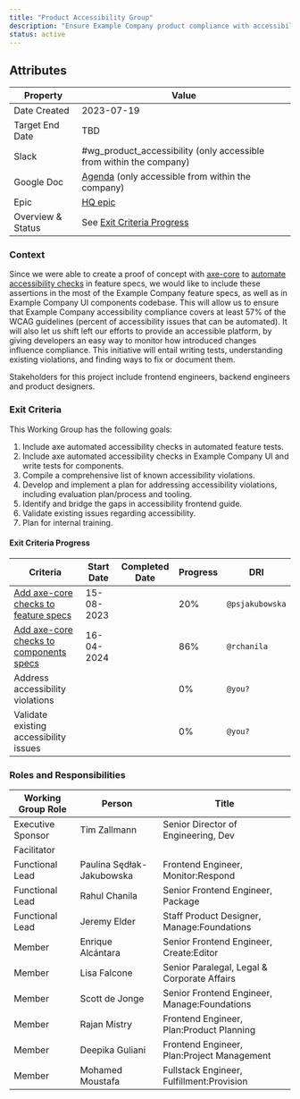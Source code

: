```yaml
---
title: "Product Accessibility Group"
description: "Ensure Example Company product compliance with accessibility guidelines"
status: active
---
```


## Attributes

| Property          | Value                                                                                                                                     |
| ----------------- | ----------------------------------------------------------------------------------------------------------------------------------------- |
| Date Created      | 2023-07-19                                                                                                                                |
| Target End Date   | TBD                                                                                                                                       |
| Slack             | #wg_product_accessibility (only accessible from within the company)                                                                             |
| Google Doc        | [Agenda](https://docs.google.com/document/d/1Ss3vVvLS_sxwkuXT6zm2Unz69KRH2S_FWG_G3xUesRE/edit?usp=sharing) (only accessible from within the company) |
| Epic              | [HQ epic](https://example_company.com/groups/example_company-org/-/epics/11090)                                                       |
| Overview & Status | See [Exit Criteria Progress](#exit-criteria-progress)                                                                                     |

### Context

Since we were able to create a proof of concept with [axe-core](https://github.com/dequelabs/axe-core#the-accessibility-rules) to [automate accessibility checks](https://example_company.com/example_company-org/example_company/-/issues/382848) in feature specs, we would like to include these assertions in the most of the Example Company feature specs, as well as in Example Company UI components codebase. This will allow us to ensure that Example Company accessibility compliance covers at least 57% of the WCAG guidelines (percent of accessibility issues that can be automated). It will also let us shift left our efforts to provide an accessible platform, by giving developers an easy way to monitor how introduced changes influence compliance. This initiative will entail writing tests, understanding existing violations, and finding ways to fix or document them.

Stakeholders for this project include frontend engineers, backend engineers and product designers.

### Exit Criteria

This Working Group has the following goals:

1. Include axe automated accessibility checks in automated feature tests.
1. Include axe automated accessibility checks in Example Company UI and write tests for components.
1. Compile a comprehensive list of known accessibility violations.
1. Develop and implement a plan for addressing accessibility violations, including evaluation plan/process and tooling.
1. Identify and bridge the gaps in accessibility frontend guide.
1. Validate existing issues regarding accessibility.
1. Plan for internal training.

#### Exit Criteria Progress

| Criteria                                                                                      | Start Date | Completed Date | Progress | DRI             |
| --------------------------------------------------------------------------------------------- | ---------- | -------------- | -------- | --------------- |
| [Add axe-core checks to feature specs](https://example_company.com/groups/example_company-org/-/epics/11126)    | 15-08-2023 |                | 20%      | `@psjakubowska` |
| [Add axe-core checks to components specs](https://example_company.com/groups/example_company-org/-/epics/11127) | 16-04-2024 |                | 86%      | `@rchanila`     |
| Address accessibility violations                                                              |            |                | 0%       | `@you?`         |
| Validate existing accessibility issues                                                        |            |                | 0%       | `@you?`         |

### Roles and Responsibilities

| Working Group Role | Person                     | Title                                        |
| ------------------ | -------------------------- | ---------------------------------------------|
| Executive Sponsor  | Tim Zallmann               | Senior Director of Engineering, Dev          |
| Facilitator        |                            |                                              |
| Functional Lead    | Paulina Sędłak-Jakubowska  | Frontend Engineer, Monitor:Respond           |
| Functional Lead    | Rahul Chanila              | Senior Frontend Engineer, Package            |
| Functional Lead    | Jeremy Elder               | Staff Product Designer, Manage:Foundations   |
| Member             | Enrique Alcántara          | Senior Frontend Engineer, Create:Editor      |
| Member             | Lisa Falcone               | Senior Paralegal, Legal & Corporate Affairs  |
| Member             | Scott de Jonge             | Senior Frontend Engineer, Manage:Foundations |
| Member             | Rajan Mistry               | Frontend Engineer, Plan:Product Planning     |
| Member             | Deepika Guliani            | Frontend Engineer, Plan:Project Management   |
| Member             | Mohamed Moustafa           | Fullstack Engineer, Fulfillment:Provision    |

